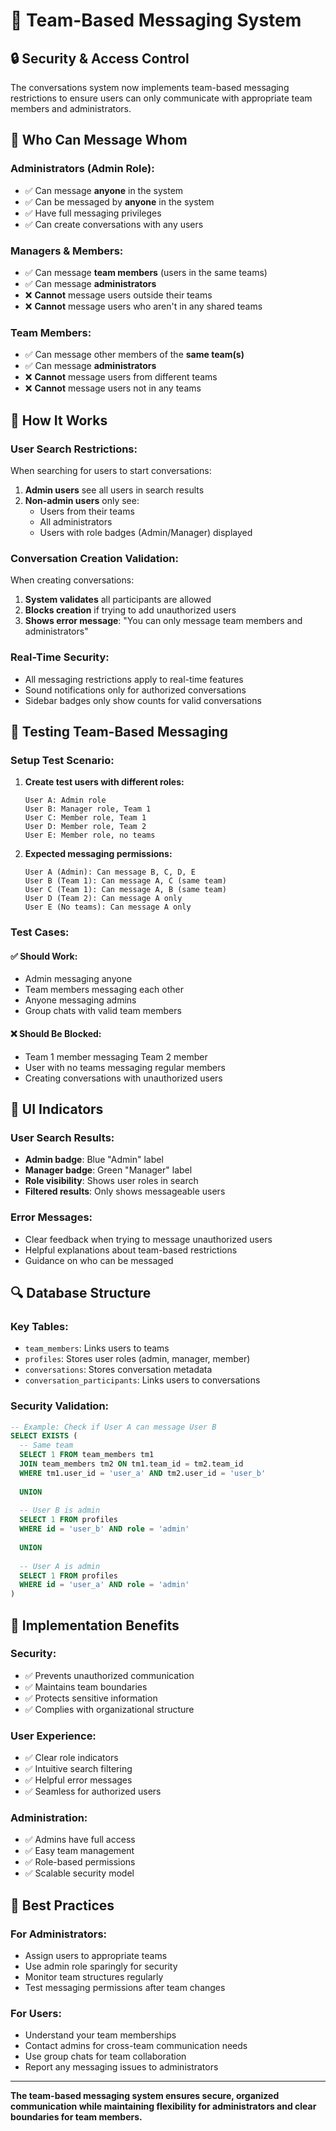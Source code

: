 # 👥 Team-Based Messaging System

## 🔒 **Security & Access Control**

The conversations system now implements team-based messaging restrictions to ensure users can only communicate with appropriate team members and administrators.

## 🎯 **Who Can Message Whom**

### **Administrators (Admin Role):**
- ✅ Can message **anyone** in the system
- ✅ Can be messaged by **anyone** in the system
- ✅ Have full messaging privileges
- ✅ Can create conversations with any users

### **Managers & Members:**
- ✅ Can message **team members** (users in the same teams)
- ✅ Can message **administrators** 
- ❌ **Cannot** message users outside their teams
- ❌ **Cannot** message users who aren't in any shared teams

### **Team Members:**
- ✅ Can message other members of the **same team(s)**
- ✅ Can message **administrators**
- ❌ **Cannot** message users from different teams
- ❌ **Cannot** message users not in any teams

## 🔧 **How It Works**

### **User Search Restrictions:**
When searching for users to start conversations:

1. **Admin users** see all users in search results
2. **Non-admin users** only see:
   - Users from their teams
   - All administrators
   - Users with role badges (Admin/Manager) displayed

### **Conversation Creation Validation:**
When creating conversations:

1. **System validates** all participants are allowed
2. **Blocks creation** if trying to add unauthorized users
3. **Shows error message**: "You can only message team members and administrators"

### **Real-Time Security:**
- All messaging restrictions apply to real-time features
- Sound notifications only for authorized conversations
- Sidebar badges only show counts for valid conversations

## 🧪 **Testing Team-Based Messaging**

### **Setup Test Scenario:**

1. **Create test users with different roles:**
   ```
   User A: Admin role
   User B: Manager role, Team 1
   User C: Member role, Team 1  
   User D: Member role, Team 2
   User E: Member role, no teams
   ```

2. **Expected messaging permissions:**
   ```
   User A (Admin): Can message B, C, D, E
   User B (Team 1): Can message A, C (same team)
   User C (Team 1): Can message A, B (same team)
   User D (Team 2): Can message A only
   User E (No teams): Can message A only
   ```

### **Test Cases:**

#### **✅ Should Work:**
- Admin messaging anyone
- Team members messaging each other
- Anyone messaging admins
- Group chats with valid team members

#### **❌ Should Be Blocked:**
- Team 1 member messaging Team 2 member
- User with no teams messaging regular members
- Creating conversations with unauthorized users

## 🎨 **UI Indicators**

### **User Search Results:**
- **Admin badge**: Blue "Admin" label
- **Manager badge**: Green "Manager" label  
- **Role visibility**: Shows user roles in search
- **Filtered results**: Only shows messageable users

### **Error Messages:**
- Clear feedback when trying to message unauthorized users
- Helpful explanations about team-based restrictions
- Guidance on who can be messaged

## 🔍 **Database Structure**

### **Key Tables:**
- `team_members`: Links users to teams
- `profiles`: Stores user roles (admin, manager, member)
- `conversations`: Stores conversation metadata
- `conversation_participants`: Links users to conversations

### **Security Validation:**
```sql
-- Example: Check if User A can message User B
SELECT EXISTS (
  -- Same team
  SELECT 1 FROM team_members tm1 
  JOIN team_members tm2 ON tm1.team_id = tm2.team_id
  WHERE tm1.user_id = 'user_a' AND tm2.user_id = 'user_b'
  
  UNION
  
  -- User B is admin
  SELECT 1 FROM profiles 
  WHERE id = 'user_b' AND role = 'admin'
  
  UNION
  
  -- User A is admin
  SELECT 1 FROM profiles 
  WHERE id = 'user_a' AND role = 'admin'
)
```

## 🚀 **Implementation Benefits**

### **Security:**
- ✅ Prevents unauthorized communication
- ✅ Maintains team boundaries
- ✅ Protects sensitive information
- ✅ Complies with organizational structure

### **User Experience:**
- ✅ Clear role indicators
- ✅ Intuitive search filtering
- ✅ Helpful error messages
- ✅ Seamless for authorized users

### **Administration:**
- ✅ Admins have full access
- ✅ Easy team management
- ✅ Role-based permissions
- ✅ Scalable security model

## 🎯 **Best Practices**

### **For Administrators:**
- Assign users to appropriate teams
- Use admin role sparingly for security
- Monitor team structures regularly
- Test messaging permissions after team changes

### **For Users:**
- Understand your team memberships
- Contact admins for cross-team communication needs
- Use group chats for team collaboration
- Report any messaging issues to administrators

---

**The team-based messaging system ensures secure, organized communication while maintaining flexibility for administrators and clear boundaries for team members.**